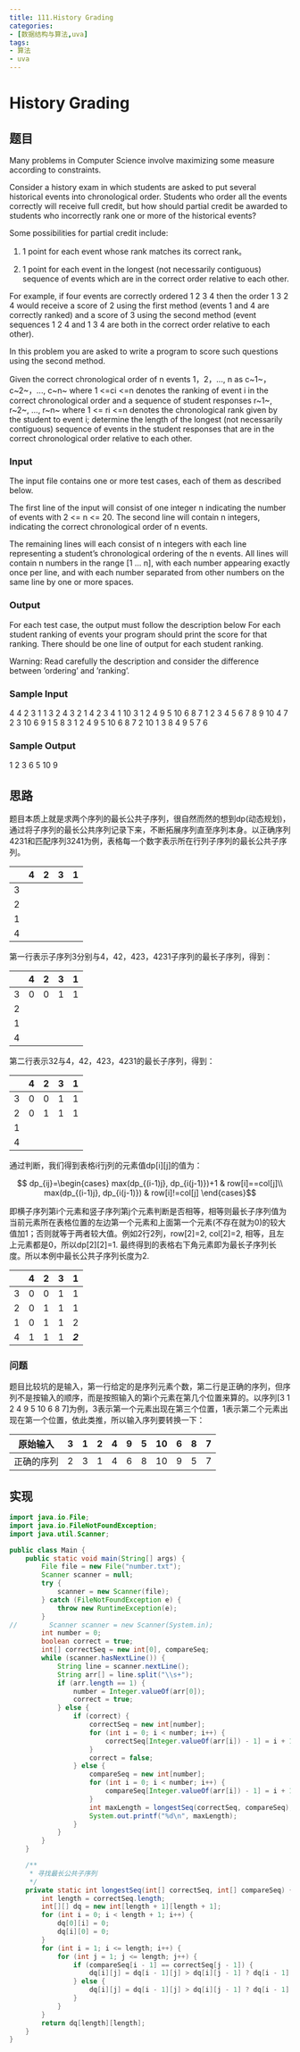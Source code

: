 ```yaml
---
title: 111.History Grading
categories:
- [数据结构与算法,uva]
tags:
- 算法
- uva
---
```


# History Grading

## 题目

Many problems in Computer Science involve maximizing some measure according to constraints.

Consider a history exam in which students are asked to put several historical events into chronological order. Students who order all the events correctly will receive full credit, but how should partial credit be awarded to students who incorrectly rank one or more of the historical events?

Some possibilities for partial credit include:

  1. 1 point for each event whose rank matches its correct rank。

  2. 1 point for each event in the longest (not necessarily contiguous) sequence of events which are in the correct order relative to each other.

For example, if four events are correctly ordered 1 2 3 4 then the order 1 3 2 4 would receive a score of 2 using the first method (events 1 and 4 are correctly ranked) and a score of 3 using the second method (event sequences 1 2 4 and 1 3 4 are both in the correct order relative to each other).

In this problem you are asked to write a program to score such questions using the second method.

Given the correct chronological order of n events 1，2，..., n as c~1~，c~2~，..., c~n~ where 1 <=ci <=n denotes the ranking of event i in the correct chronological order and a sequence of student responses r~1~, r~2~, ..., r~n~ where 1 <= ri <=n denotes the chronological rank given by the student to event i; determine the length
of the longest (not necessarily contiguous) sequence of events in the student responses that are in the correct chronological order relative to each other.

### Input

The input file contains one or more test cases, each of them as described below.

The first line of the input will consist of one integer n indicating the number of events with 2 <= n <= 20. The second line will contain n integers, indicating the correct chronological order of n events.

The remaining lines will each consist of n integers with each line representing a student’s chronological ordering of the n events. All lines will contain n numbers in the range [1 ... n], with each number appearing exactly once per line, and with each number separated from other numbers on the same line by one or more spaces.

### Output

For each test case, the output must follow the description below
For each student ranking of events your program should print the score for that ranking. There should be one line of output for each student ranking.

Warning: Read carefully the description and consider the difference between ’ordering’ and ’ranking’.

### Sample Input

4
4 2 3 1
1 3 2 4
3 2 1 4
2 3 4 1
10
3 1 2 4 9 5 10 6 8 7
1 2 3 4 5 6 7 8 9 10
4 7 2 3 10 6 9 1 5 8
3 1 2 4 9 5 10 6 8 7
2 10 1 3 8 4 9 5 7 6

### Sample Output

1
2
3
6
5
10
9

## 思路

题目本质上就是求两个序列的最长公共子序列，很自然而然的想到dp(动态规划)，通过将子序列的最长公共序列记录下来，不断拓展序列直至序列本身。以正确序列4231和匹配序列3241为例，表格每一个数字表示所在行列子序列的最长公共子序列。

|   | 4 | 2 | 3 | 1 |
|:-:|:-:|:-:|:-:|:-:|
| 3 |   |   |   |   |
| 2 |   |   |   |   |
| 1 |   |   |   |   |
| 4 |   |   |   |   |

第一行表示子序列3分别与4，42，423，4231子序列的最长子序列，得到：

|   | 4 | 2 | 3 | 1 |
|:-:|:-:|:-:|:-:|:-:|
| 3 | 0 | 0 | 1 | 1 |
| 2 |   |   |   |   |
| 1 |   |   |   |   |
| 4 |   |   |   |   |

第二行表示32与4，42，423，4231的最长子序列，得到：

|   | 4 | 2 | 3 | 1 |
|:-:|:-:|:-:|:-:|:-:|
| 3 | 0 | 0 | 1 | 1 |
| 2 | 0 | 1 | 1 | 1 |
| 1 |   |   |   |   |
| 4 |   |   |   |   |

通过判断，我们得到表格i行j列的元素值dp\[i][j]的值为：

$$ dp_{ij}=\begin{cases}
max(dp_{(i-1)j}, dp_{i(j-1)})+1 & row[i]==col[j]\\
max(dp_{(i-1)j}, dp_{i(j-1)}) & row[i]!=col[j]
\end{cases}$$

即横子序列第i个元素和竖子序列第j个元素判断是否相等，相等则最长子序列值为当前元素所在表格位置的左边第一个元素和上面第一个元素(不存在就为0)的较大值加1；否则就等于两者较大值。例如2行2列，row[2]=2, col[2]=2, 相等，且左上元素都是0，所以dp\[2][2]=1. 最终得到的表格右下角元素即为最长子序列长度。所以本例中最长公共子序列长度为2.

|   | 4 | 2 | 3 |    1    |
|:-:|:-:|:-:|:-:|:-------:|
| 3 | 0 | 0 | 1 |    1    |
| 2 | 0 | 1 | 1 |    1    |
| 1 | 0 | 1 | 1 |    2    |
| 4 | 1 | 1 | 1 | **_2_** |

### 问题

题目比较坑的是输入，第一行给定的是序列元素个数，第二行是正确的序列，但序列不是按输入的顺序，而是按照输入的第i个元素在第几个位置来算的。以序列[3 1 2 4 9 5 10 6 8 7]为例，3表示第一个元素出现在第三个位置，1表示第二个元素出现在第一个位置，依此类推，所以输入序列要转换一下：

| 原始输入 | 3 | 1 | 2 | 4 | 9 | 5 | 10 | 6 | 8 | 7 |
|---|---|---|---|---|---|---|----|---|---|---|
| 正确的序列 | 2 | 3 | 1 | 4 | 6 | 8 | 10 | 9 | 5 | 7 |

## 实现

```JAVA
import java.io.File;
import java.io.FileNotFoundException;
import java.util.Scanner;

public class Main {
    public static void main(String[] args) {
        File file = new File("number.txt");
        Scanner scanner = null;
        try {
            scanner = new Scanner(file);
        } catch (FileNotFoundException e) {
            throw new RuntimeException(e);
        }
//        Scanner scanner = new Scanner(System.in);
        int number = 0;
        boolean correct = true;
        int[] correctSeq = new int[0], compareSeq;
        while (scanner.hasNextLine()) {
            String line = scanner.nextLine();
            String arr[] = line.split("\\s+");
            if (arr.length == 1) {
                number = Integer.valueOf(arr[0]);
                correct = true;
            } else {
                if (correct) {
                    correctSeq = new int[number];
                    for (int i = 0; i < number; i++) {
                        correctSeq[Integer.valueOf(arr[i]) - 1] = i + 1;
                    }
                    correct = false;
                } else {
                    compareSeq = new int[number];
                    for (int i = 0; i < number; i++) {
                        compareSeq[Integer.valueOf(arr[i]) - 1] = i + 1;
                    }
                    int maxLength = longestSeq(correctSeq, compareSeq);
                    System.out.printf("%d\n", maxLength);
                }
            }
        }
    }

    /**
     * 寻找最长公共子序列
     */
    private static int longestSeq(int[] correctSeq, int[] compareSeq) {
        int length = correctSeq.length;
        int[][] dq = new int[length + 1][length + 1];
        for (int i = 0; i < length + 1; i++) {
            dq[0][i] = 0;
            dq[i][0] = 0;
        }
        for (int i = 1; i <= length; i++) {
            for (int j = 1; j <= length; j++) {
                if (compareSeq[i - 1] == correctSeq[j - 1]) {
                    dq[i][j] = dq[i - 1][j] > dq[i][j - 1] ? dq[i - 1][j] + 1 : dq[i][j - 1] + 1;
                } else {
                    dq[i][j] = dq[i - 1][j] > dq[i][j - 1] ? dq[i - 1][j] : dq[i][j - 1];
                }
            }
        }
        return dq[length][length];
    }
}
```
